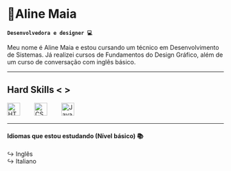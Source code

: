 # 🌼Aline Maia 

**`Desenvolvedora e designer 💻`**

Meu nome é Aline Maia e estou cursando um técnico em Desenvolvimento de Sistemas. Já realizei cursos de Fundamentos do Design Gráfico, além de um curso de conversação com inglês básico.

---
## Hard Skills < > 

<img 
    align="left" 
    alt="HTML"
    title="HTML" 
    width="30px" 
    style="padding-right: 30px;" 
    src="https://cdn.jsdelivr.net/gh/devicons/devicon@latest/icons/html5/html5-original.svg" 
/>
<img 
    align="left" 
    alt="CSS" 
    title="CSS"
    width="30px" 
    style="padding-right: 30px;" 
    src="https://cdn.jsdelivr.net/gh/devicons/devicon@latest/icons/css3/css3-original.svg" 
/>
<img 
    align="left" 
    alt="JavaScript" 
    title="JavaScript"
    width="30px" 
    style="padding-right: 30px;" 
    src="https://cdn.jsdelivr.net/gh/devicons/devicon@latest/icons/javascript/javascript-original.svg" 
/>

<br/>
<br/>

---

#### Idiomas que estou estudando (Nível básico) 📚
↪ Inglês <br/>
↪ Italiano 

